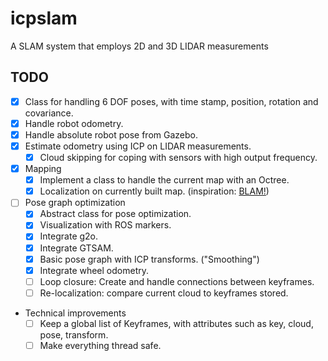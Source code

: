 # icpslam
A SLAM system that employs 2D and 3D LIDAR measurements


## TODO
- [X] Class for handling 6 DOF poses, with time stamp, position, rotation and covariance.
- [X] Handle robot odometry.
- [X] Handle absolute robot pose from Gazebo.
- [X] Estimate odometry using ICP on LIDAR measurements.
  - [X] Cloud skipping for coping with sensors with high output frequency.
- [X] Mapping
  - [X] Implement a class to handle the current map with an Octree.
  - [X] Localization on currently built map. (inspiration: [BLAM!](https://github.com/erik-nelson/blam))
- [ ] Pose graph optimization
  - [X] Abstract class for pose optimization.
  - [X] Visualization with ROS markers.
  - [X] Integrate g2o.
  - [X] Integrate GTSAM.
  - [X] Basic pose graph with ICP transforms. ("Smoothing")
  - [X] Integrate wheel odometry.
  - [ ] Loop closure: Create and handle connections between keyframes.
  - [ ] Re-localization: compare current cloud to keyframes stored.
- Technical improvements
  - [ ] Keep a global list of Keyframes, with attributes such as key, cloud, pose, transform.
  - [ ] Make everything thread safe.
